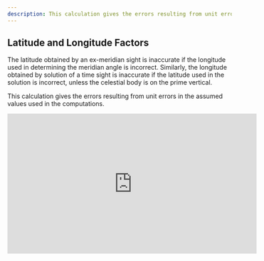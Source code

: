 ```yaml
---
description: This calculation gives the errors resulting from unit errors in the assumed values used in the computations. Nautical Calculator for Android.
---
```

## Latitude and Longitude Factors
The latitude obtained by an ex-meridian sight is inaccurate if the longitude used in determining the meridian angle is incorrect. Similarly, the longitude obtained by solution of a time sight is inaccurate if the latitude used in the solution is incorrect, unless the celestial body is on the prime vertical.

This calculation gives the errors resulting from unit errors in the assumed values used in the computations. 

<iframe width="560" height="315" src="https://www.youtube.com/embed/LVnJW8kWRIM" title="YouTube video player" frameborder="0" allow="accelerometer; autoplay; clipboard-write; encrypted-media; gyroscope; picture-in-picture" allowfullscreen></iframe>
